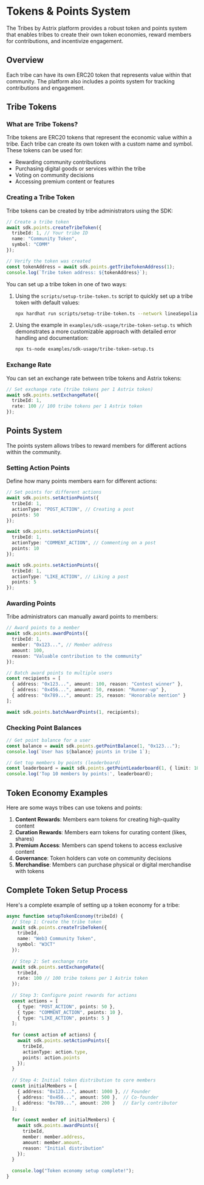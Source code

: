 # Tokens & Points System

The Tribes by Astrix platform provides a robust token and points system that enables tribes to create their own token economies, reward members for contributions, and incentivize engagement.

## Overview

Each tribe can have its own ERC20 token that represents value within that community. The platform also includes a points system for tracking contributions and engagement.

## Tribe Tokens

### What are Tribe Tokens?

Tribe tokens are ERC20 tokens that represent the economic value within a tribe. Each tribe can create its own token with a custom name and symbol. These tokens can be used for:

- Rewarding community contributions
- Purchasing digital goods or services within the tribe
- Voting on community decisions
- Accessing premium content or features

### Creating a Tribe Token

Tribe tokens can be created by tribe administrators using the SDK:

```typescript
// Create a tribe token
await sdk.points.createTribeToken({
  tribeId: 1, // Your tribe ID
  name: "Community Token",
  symbol: "COMM"
});

// Verify the token was created
const tokenAddress = await sdk.points.getTribeTokenAddress(1);
console.log(`Tribe token address: ${tokenAddress}`);
```

You can set up a tribe token in one of two ways:

1. Using the `scripts/setup-tribe-token.ts` script to quickly set up a tribe token with default values:
   ```bash
   npx hardhat run scripts/setup-tribe-token.ts --network lineaSepolia
   ```

2. Using the example in `examples/sdk-usage/tribe-token-setup.ts` which demonstrates a more customizable approach with detailed error handling and documentation:
   ```bash
   npx ts-node examples/sdk-usage/tribe-token-setup.ts
   ```

### Exchange Rate

You can set an exchange rate between tribe tokens and Astrix tokens:

```typescript
// Set exchange rate (tribe tokens per 1 Astrix token)
await sdk.points.setExchangeRate({
  tribeId: 1,
  rate: 100 // 100 tribe tokens per 1 Astrix token
});
```

## Points System

The points system allows tribes to reward members for different actions within the community.

### Setting Action Points

Define how many points members earn for different actions:

```typescript
// Set points for different actions
await sdk.points.setActionPoints({
  tribeId: 1,
  actionType: "POST_ACTION", // Creating a post
  points: 50
});

await sdk.points.setActionPoints({
  tribeId: 1,
  actionType: "COMMENT_ACTION", // Commenting on a post
  points: 10
});

await sdk.points.setActionPoints({
  tribeId: 1,
  actionType: "LIKE_ACTION", // Liking a post
  points: 5
});
```

### Awarding Points

Tribe administrators can manually award points to members:

```typescript
// Award points to a member
await sdk.points.awardPoints({
  tribeId: 1,
  member: "0x123...", // Member address
  amount: 100,
  reason: "Valuable contribution to the community"
});

// Batch award points to multiple users
const recipients = [
  { address: "0x123...", amount: 100, reason: "Contest winner" },
  { address: "0x456...", amount: 50, reason: "Runner-up" },
  { address: "0x789...", amount: 25, reason: "Honorable mention" }
];

await sdk.points.batchAwardPoints(1, recipients);
```

### Checking Point Balances

```typescript
// Get point balance for a user
const balance = await sdk.points.getPointBalance(1, "0x123...");
console.log(`User has ${balance} points in tribe 1`);

// Get top members by points (leaderboard)
const leaderboard = await sdk.points.getPointLeaderboard(1, { limit: 10 });
console.log('Top 10 members by points:', leaderboard);
```

## Token Economy Examples

Here are some ways tribes can use tokens and points:

1. **Content Rewards**: Members earn tokens for creating high-quality content
2. **Curation Rewards**: Members earn tokens for curating content (likes, shares)
3. **Premium Access**: Members can spend tokens to access exclusive content
4. **Governance**: Token holders can vote on community decisions
5. **Merchandise**: Members can purchase physical or digital merchandise with tokens

## Complete Token Setup Process

Here's a complete example of setting up a token economy for a tribe:

```typescript
async function setupTokenEconomy(tribeId) {
  // Step 1: Create the tribe token
  await sdk.points.createTribeToken({
    tribeId,
    name: "Web3 Community Token",
    symbol: "W3CT"
  });
  
  // Step 2: Set exchange rate
  await sdk.points.setExchangeRate({
    tribeId,
    rate: 100 // 100 tribe tokens per 1 Astrix token
  });
  
  // Step 3: Configure point rewards for actions
  const actions = [
    { type: "POST_ACTION", points: 50 },
    { type: "COMMENT_ACTION", points: 10 },
    { type: "LIKE_ACTION", points: 5 }
  ];
  
  for (const action of actions) {
    await sdk.points.setActionPoints({
      tribeId,
      actionType: action.type,
      points: action.points
    });
  }
  
  // Step 4: Initial token distribution to core members
  const initialMembers = [
    { address: "0x123...", amount: 1000 }, // Founder
    { address: "0x456...", amount: 500 },  // Co-founder
    { address: "0x789...", amount: 200 }   // Early contributor
  ];
  
  for (const member of initialMembers) {
    await sdk.points.awardPoints({
      tribeId,
      member: member.address,
      amount: member.amount,
      reason: "Initial distribution"
    });
  }
  
  console.log("Token economy setup complete!");
}
``` 